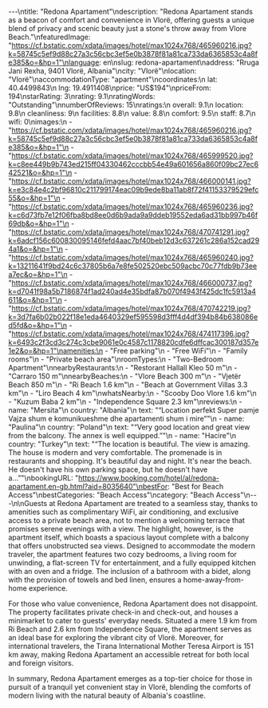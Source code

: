 ---\ntitle: "Redona Apartament"\ndescription: "Redona Apartament stands as a beacon of comfort and convenience in Vlorë, offering guests a unique blend of privacy and scenic beauty just a stone's throw away from Vlore Beach."\nfeaturedImage: "https://cf.bstatic.com/xdata/images/hotel/max1024x768/465960216.jpg?k=58745c5ef9d88c27a3c56cbc3ef5e0b3878f81a81ca733da6365853c4a8fe385&o=&hp=1"\nlanguage: en\nslug: redona-apartament\naddress: "Rruga Jani Rexha, 9401 Vlorë, Albania"\ncity: "Vlorë"\nlocation: "Vlorë"\naccommodationType: "apartment"\ncoordinates:\n  lat: 40.4499843\n  lng: 19.4911408\nprice: "US$194"\npriceFrom: 194\nstarRating: 3\nrating: 9.1\nratingWords: "Outstanding"\nnumberOfReviews: 15\nratings:\n  overall: 9.1\n  location: 9.8\n  cleanliness: 9\n  facilities: 8.8\n  value: 8.8\n  comfort: 9.5\n  staff: 8.7\n  wifi: 0\nimages:\n  - "https://cf.bstatic.com/xdata/images/hotel/max1024x768/465960216.jpg?k=58745c5ef9d88c27a3c56cbc3ef5e0b3878f81a81ca733da6365853c4a8fe385&o=&hp=1"\n  - "https://cf.bstatic.com/xdata/images/hotel/max1024x768/465999520.jpg?k=c8ee449b9b743ed215ff04330462cccbb54e49a601656a860f09bc27ec642521&o=&hp=1"\n  - "https://cf.bstatic.com/xdata/images/hotel/max1024x768/466000141.jpg?k=e3c84e4c2bf96810c211799174eac09b9ede8ba11ab8f72f41153379529efc55&o=&hp=1"\n  - "https://cf.bstatic.com/xdata/images/hotel/max1024x768/465960236.jpg?k=c6d73fb7e12f06fba8bd8ee0d6b9ada9a9ddeb19552eda6ad31bb997b46f69db&o=&hp=1"\n  - "https://cf.bstatic.com/xdata/images/hotel/max1024x768/470741291.jpg?k=6adcf156c600830095146fefd4aac7bf40beb12d3c637261c286a152cad294a1&o=&hp=1"\n  - "https://cf.bstatic.com/xdata/images/hotel/max1024x768/465960240.jpg?k=13211641f9bd24c6c37805b6a7e8fe502520ebc509acbc70c77fdb9b73eea7ec&o=&hp=1"\n  - "https://cf.bstatic.com/xdata/images/hotel/max1024x768/466000737.jpg?k=d7041f98a5b7186874f1ad240ad4e35bdfa87b070f4943f425dc1fc5913a4611&o=&hp=1"\n  - "https://cf.bstatic.com/xdata/images/hotel/max1024x768/470742219.jpg?k=3d7fa6b02b022f18e1eda4640329ef595598d3fff4d4df394b84b638086ed5fd&o=&hp=1"\n  - "https://cf.bstatic.com/xdata/images/hotel/max1024x768/474117396.jpg?k=6493c2f3cd3c274c3cbe9061e0c4587c1178820cdfe6dffcac300187d357e1e2&o=&hp=1"\namenities:\n  - "Free parking"\n  - "Free WiFi"\n  - "Family rooms"\n  - "Private beach area"\nroomTypes:\n  - "Two-Bedroom Apartment"\nnearbyRestaurants:\n  - "Restorant Hallall Kleo 50 m"\n  - "Carraro 150 m"\nnearbyBeaches:\n  - "Vlore Beach 300 m"\n  - "Vjetër Beach 850 m"\n  - "Ri Beach 1.6 km"\n  - "Beach at Government Villas 3.3 km"\n  - "Liro Beach 4 km"\nwhatsNearby:\n  - "Scooby Doo Vlore 1.6 km"\n  - "Kuzum Baba 2 km"\n  - "Independence Square 2.3 km"\nreviews:\n  - name: "Mersita"\n    country: "Albania"\n    text: "“Location perfekt Super pamje Vajza shum e komunikueshme dhe apartamenti shum i mire”"\n  - name: "Paulina"\n    country: "Poland"\n    text: "“Very good location and great view from the balcony. The annex is well equipped.”"\n  - name: "Hacire"\n    country: "Turkey"\n    text: "“The location is beautiful. The view is amazing. The house is modern and very comfortable. The promenade is in restaurants and shopping. It's beautiful day and night. It's near the beach. He doesn't have his own parking space, but he doesn't have a...”"\nbookingURL: "https://www.booking.com/hotel/al/redona-apartament.en-gb.html?aid=8035640"\nbestFor: "Best for Beach Access"\nbestCategories: "Beach Access"\ncategory: "Beach Access"\n---\n\nGuests at Redona Apartament are treated to a seamless stay, thanks to amenities such as complimentary WiFi, air conditioning, and exclusive access to a private beach area, not to mention a welcoming terrace that promises serene evenings with a view. The highlight, however, is the apartment itself, which boasts a spacious layout complete with a balcony that offers unobstructed sea views. Designed to accommodate the modern traveler, the apartment features two cozy bedrooms, a living room for unwinding, a flat-screen TV for entertainment, and a fully equipped kitchen with an oven and a fridge. The inclusion of a bathroom with a bidet, along with the provision of towels and bed linen, ensures a home-away-from-home experience.

For those who value convenience, Redona Apartament does not disappoint. The property facilitates private check-in and check-out, and houses a minimarket to cater to guests' everyday needs. Situated a mere 1.9 km from Ri Beach and 2.6 km from Independence Square, the apartment serves as an ideal base for exploring the vibrant city of Vlorë. Moreover, for international travelers, the Tirana International Mother Teresa Airport is 151 km away, making Redona Apartament an accessible retreat for both local and foreign visitors.

In summary, Redona Apartament emerges as a top-tier choice for those in pursuit of a tranquil yet convenient stay in Vlorë, blending the comforts of modern living with the natural beauty of Albania's coastline.